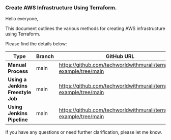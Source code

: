 ### Create AWS Infrastructure Using Terraform.

Hello everyone,

This document outlines the various methods for creating AWS infrastructure using Terraform.

Please find the details below:

| Type                          | Branch                                | GitHub URL                       |
|-------------------------------|---------------------------------------|----------------------------------|
| **Manual Process**                | main              | https://github.com/techworldwithmurali/terraform-example/tree/main |
| **Using a Jenkins Freestyle Job** | main           | https://github.com/techworldwithmurali/terraform-example/tree/main |
| **Using Jenkins Pipeline**        | main | https://github.com/techworldwithmurali/terraform-example/tree/main |

If you have any questions or need further clarification, please let me know.
